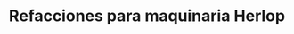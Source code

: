 ---
title: "Refacciones para maquinaria Herlop"
url: /oaxaca-de-juarez/refacciones-para-maquinaria-herlop/
shop: comercio
---